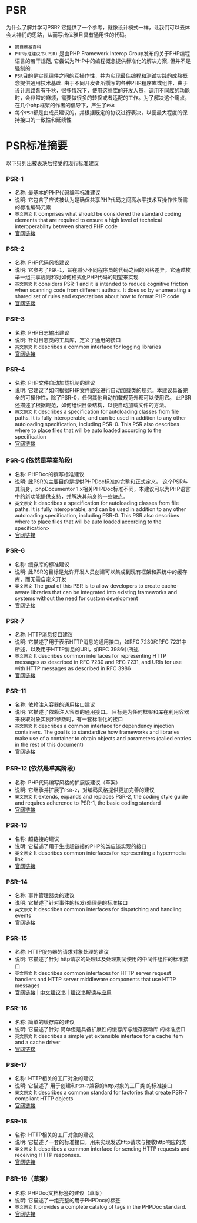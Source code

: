 # PSR
为什么了解并学习PSR? 它提供了一个参考，就像设计模式一样，让我们可以去体会大神们的思路，从而写出优雅且具有通用性的代码。

- `摘自维基百科`
- `PHP标准建议书(PSR)` 是由PHP Framework Interop Group发布的关于PHP编程语言的若干规范, 它尝试为PHP中的编程概念提供标准化的解决方案, 但并不是强制的.
- `PSR`目的是实现组件之间的互操作性，并为实现最佳编程和测试实践的成熟概念提供通用技术基础. 由于不同开发者所撰写的各种PHP程序库或组件，由于设计思路各有千秋，很多情况下，使用这些库的开发人员，调用不同库的功能时，会非常的麻烦，需要做很多的转换或者适配的工作。为了解决这个痛点，在几个php框架的作者的倡导下，产生了`PSR`
- 每个`PSR`都是由成员建议的，并根据既定的协议进行表决，以便最大程度的保持接口的一致性和延续性

# PSR标准摘要
以下只列出被表决后接受的现行标准建议
### PSR-1
- 名称: 最基本的PHP代码编写标准建议
- 说明: 它包含了应该被认为是确保共享PHP代码之间高水平技术互操作性所需的标准编码元素
- `英文原文` It comprises what should be considered the standard coding elements that are required to ensure a high level of technical interoperability between shared PHP code
- [官网链接](https://www.php-fig.org/psr/psr-1)

### PSR-2
- 名称: PHP代码风格建议
- 说明: 它参考了`PSR-1`，旨在减少不同程序员的代码之间的风格差异。它通过枚举一组共享规则和对如何格式化PHP代码的期望来实现
- `英文原文` It considers PSR-1 and it is intended to reduce cognitive friction when scanning code from different authors. It does so by enumerating a shared set of rules and expectations about how to format PHP code
- [官网链接](https://www.php-fig.org/psr/psr-2)

### PSR-3
- 名称: PHP日志输出建议
- 说明: 针对日志类的工具库，定义了通用的接口
- `英文原文` It describes a common interface for logging libraries
- [官网链接](https://www.php-fig.org/psr/psr-3)

### PSR-4
- 名称: PHP文件自动加载机制的建议
- 说明: 它建议了如何根据PHP文件路径进行自动加载类的规范。本建议具备完全的可操作性，除了PSR-0，任何其他自动加载规范外都可以使用它。 此PSR还描述了根据规范，如何组织目录结构，以便自动加载文件的方法。
- `英文原文` It describes a specification for autoloading classes from file paths. It is fully interoperable, and can be used in addition to any other autoloading specification, including PSR-0. This PSR also describes where to place files that will be auto loaded according to the specification
- [官网链接](https://www.php-fig.org/psr/psr-4)

### PSR-5 (依然是草案阶段)
- 名称: PHPDoc的撰写标准建议
- 说明: 此PSR的主要目的是提供PHPDoc标准的完整和正式定义。 这个PSR与其前身，phpDocumentor 1.x相关PHPDoc标准不同，本建议可以为PHP语言中的新功能提供支持，并解决其前身的一些缺点。
- `英文原文` It describes a specification for autoloading classes from file paths. It is fully interoperable, and can be used in addition to any other autoloading specification, including PSR-0. This PSR also describes where to place files that will be auto loaded according to the specification>
- [官网链接](https://www.php-fig.org/psr/psr-5)

### PSR-6
- 名称: 缓存库的标准建议
- 说明: 此PSR的目标是允许开发人员创建可以集成到现有框架和系统中的缓存库，而无需自定义开发
- `英文原文` The goal of this PSR is to allow developers to create cache-aware libraries that can be integrated into existing frameworks and systems without the need for custom development
- [官网链接](https://www.php-fig.org/psr/psr-6)

### PSR-7
- 名称: HTTP消息接口建议
- 说明: 它描述了用于表示HTTP消息的通用接口，如RFC 7230和RFC 7231中所述，以及用于HTTP消息的URI，如RFC 3986中所述
- `英文原文` It describes common interfaces for representing HTTP messages as described in RFC 7230 and RFC 7231, and URIs for use with HTTP messages as described in RFC 3986
- [官网链接](https://www.php-fig.org/psr/psr-7)

### PSR-11
- 名称: 依赖注入容器的通用接口建议
- 说明: 它描述了依赖注入容器的通用接口。 目标是为任何框架和库在利用容器来获取对象实例和参数时，有一套标准化的接口
- `英文原文` It describes a common interface for dependency injection containers. The goal is to standardize how frameworks and libraries make use of a container to obtain objects and parameters (called entries in the rest of this document)
- [官网链接](https://github.com/container-interop/fig-standards/blob/master/proposed/container.md)

### PSR-12 (依然是草案阶段)
- 名称: PHP代码编写风格的扩展版建议（草案）
- 说明: 它继承并扩展了`PSR-2`，对编码风格提供更加完善的建议
- `英文原文` It extends, expands and replaces PSR-2, the coding style guide and requires adherence to PSR-1, the basic coding standard
- [官网链接](https://github.com/php-fig/fig-standards/blob/master/proposed/extended-coding-style-guide.md)

### PSR-13
- 名称: 超链接的建议
- 说明: 它描述了用于生成超链接的PHP的类应该实现的接口
- `英文原文` It describes common interfaces for representing a hypermedia link
- [官网链接](https://www.php-fig.org/psr/psr-13)

### PSR-14
- 名称: 事件管理器类的建议
- 说明: 它描述了针对事件的转发/处理是的标准接口
- `英文原文` It describes common interfaces for dispatching and handling events
- [官网链接](https://www.php-fig.org/psr/psr-14)

### PSR-15
- 名称: HTTP服务器的请求对象处理的建议
- 说明: 它描述了针对 http请求的处理以及处理期间使用的中间件组件的标准接口
- `英文原文` It describes common interfaces for HTTP server request handlers and HTTP server middleware components that use HTTP messages
- [官网链接](https://www.php-fig.org/psr/psr-15) | [中文建议书](./psr-15/标准建议书.md) | [建议书解读与应用](./psr-15/标准建议书解读.md)

### PSR-16
- 名称: 简单的缓存库的建议
- 说明: 它描述了针对 简单但是具备扩展性的缓存库与缓存驱动库 的标准接口
- `英文原文` It describes a simple yet extensible interface for a cache item and a cache driver
- [官网链接](https://www.php-fig.org/psr/psr-16)

### PSR-17
- 名称: HTTP相关的工厂对象的建议
- 说明: 它描述了 用于创建和`PSR-7`兼容的http对象的工厂类 的标准接口
- `英文原文` It describes a common standard for factories that create PSR-7 compliant HTTP objects
- [官网链接](https://www.php-fig.org/psr/psr-17)

### PSR-18
- 名称: HTTP相关的工厂对象的建议
- 说明: 它描述了一套的标准接口，用来实现发送http请求与接收http响应的类
- `英文原文` It describes a common interface for sending HTTP requests and receiving HTTP responses.
- [官网链接](https://www.php-fig.org/psr/psr-18)

### PSR-19（草案）
- 名称: PHPDoc文档标签的建议（草案）
- 说明: 它描述了一组完整的用于PHPDoc的标签
- `英文原文` It provides a complete catalog of tags in the PHPDoc standard.
- [官网链接](https://github.com/php-fig/fig-standards/blob/master/proposed/phpdoc-tags.md)